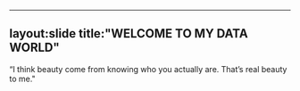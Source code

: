 ------
layout:slide
title:"WELCOME TO MY DATA WORLD"
----
“I think beauty come from knowing who you actually are. That’s real beauty to me."
